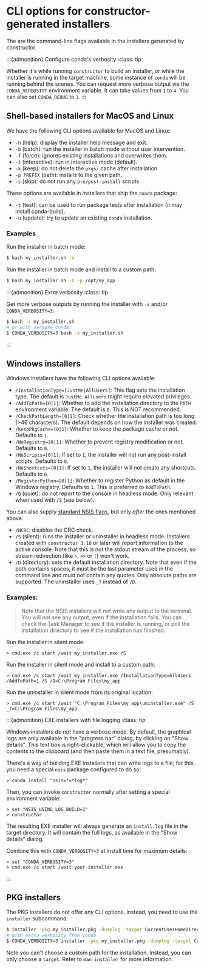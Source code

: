 # CLI options for constructor-generated installers

The are the command-line flags available in the installers generated by constructor.

:::{admonition} Configure conda's verbosity
:class: tip

Whether it's while running `constructor` to build an installer, or while the installer is running in the target machine, some instance of `conda` will be running behind the scenes. You can request more verbose output via the `CONDA_VERBOSITY` environment variable. It can take values from `1` to `4`. You can also set `CONDA_DEBUG` to `1`.
:::

## Shell-based installers for MacOS and Linux

We have the following CLI options available for MacOS and Linux:

- `-h` (help): display the installer help message and exit.
- `-b` (batch): run the installer in batch mode without user intervention.
- `-f` (force): ignores existing installations and overwrites them.
- `-i` (interactive): run in interactive mode (default).
- `-k` (keep): do not delete the `pkgs/` cache after installation.
- `-p PREFIX` (path): installs to the given path.
- `-s` (skip): do not run any `pre/post-install` scripts.

These options are available in installers that ship the `conda` package:

- `-t` (test): can be used to run package tests after installation (it may install conda-build).
- `-u` (update): try to update an existing `conda` installation.

### Examples

Run the installer in batch mode:

```bash
$ bash my_installer.sh -b
```
Run the installer in batch mode and install to a custom path:

```bash
$ bash my_installer.sh -b -p /opt/my_app
```

:::{admonition} Extra verbosity
:class: tip

Get more verbose outputs by running the installer with `-x` and/or `CONDA_VERBOSITY=3`:

```bash
$ bash -x my_installer.sh
# or with verbose conda:
$ CONDA_VERBOSITY=3 bash -x my_installer.sh
```
:::

## Windows installers

Windows installers have the following CLI options available:

- `/InstallationType=[JustMe|AllUsers]`: This flag sets the installation type. The default is
  `JustMe`. `AllUsers` might require elevated privileges.
- `/AddToPath=[0|1]`: Whether to add the installation directory to the `PATH` environment
  variable. The default is `0`. This is NOT recommended.
- `/CheckPathLength=[0|1]`: Check whether the installation path is too long (>46
  characters). The default depends on how the installer was created.
- `/KeepPkgCache=[0|1]`: Whether to keep the package cache or not. Defaults to `1`.
- `/NoRegistry=[0|1]`: Whether to prevent registry modification or not. Defaults to `0`.
- `/NoScripts=[0|1]`: If set to `1`, the installer will not run any post-install scripts. Defaults
  to `0`.
- `/NoShortcuts=[0|1]`: If set to `1`, the installer will not create any shortcuts. Defaults to
  `0`.
- `/RegisterPython=[0|1]`: Whether to register Python as default in the Windows registry. Defaults
  to `1`. This is preferred to `AddToPath`.
- `/Q` (quiet): do not report to the console in headless mode. Only relevant when used with `/S`
  (see below).

You can also supply [standard NSIS flags](https://nsis.sourceforge.io/Docs/Chapter3.html#installerusage), but only _after_ the ones mentioned above:

- `/NCRC`: disables the CRC check.
- `/S` (silent): runs the installer or uninstaller in headless mode. Installers created with
  `constructor 3.10` or later will report information to the active console. Note that this
  is not the stdout stream of the process, so stream redirection (like `>`, `>>` or `|`)
  won't work.
- `/D` (directory): sets the default installation directory. Note that even if the path contains
  spaces, it must be the last parameter used in the command line and must not contain any quotes.
  Only absolute paths are supported. The uninstaller uses `_?` instead of `/D`.

### Examples:

> Note that the NSIS installers will not write any output to the terminal. You will not see any
> output, even if the installation fails. You can check the Task Manager to see if the installer is
> running, or poll the installation directory to see if the installation has finished.

Run the installer in silent mode:

```batch
> cmd.exe /c start /wait my_installer.exe /S
```

Run the installer in silent mode and install to a custom path:

```batch
> cmd.exe /c start /wait my_installer.exe /InstallationType=AllUsers /AddToPath=1 /S /D=C:\Program Files\my_app
```

Run the uninstaller in silent mode from its original location:

```batch
> cmd.exe /c start /wait "C:\Program Files\my_app\uninstaller.exe" /S _?=C:\Program Files\my_app
```

:::{admonition} EXE installers with file logging
:class: tip

Windows installers do not have a verbose mode. By default, the graphical logs are only available in the "progress bar" dialog, by clicking on "Show details". This text box is right-clickable, which will allow you to copy the contents to the clipboard (and then paste them in a text file, presumably).

There's a way of building EXE installers that can write logs to a file; for this, you need a special `nsis` package configured to do so:

```batch
> conda install "nsis=*=*log*"
```

Then, you can invoke `constructor` normally after setting a special environment variable:

```batch
> set "NSIS_USING_LOG_BUILD=1"
> constructor .
```

The resulting EXE installer will always generate an `install.log` file in the target directory.
It will contain the full logs, as available in the "Show details" dialog.

Combine this with `CONDA_VERBOSITY=3` at install time for maximum details:


```batch
> set "CONDA_VERBOSITY=3"
> cmd.exe /c start /wait your-installer.exe
```
:::

## PKG installers

The PKG installers do not offer any CLI options. Instead, you need to use the `installer`
subcommand:

```bash
$ installer -pkg my_installer.pkg -dumplog -target CurrentUserHomeDirectory
# with extra verbosity from conda
$ CONDA_VERBOSITY=3 installer -pkg my_installer.pkg -dumplog -target CurrentUserHomeDirectory
```

Note you can't choose a custom path for the installation. Instead, you can only choose a `target`.
Refer to `man installer` for more information.
